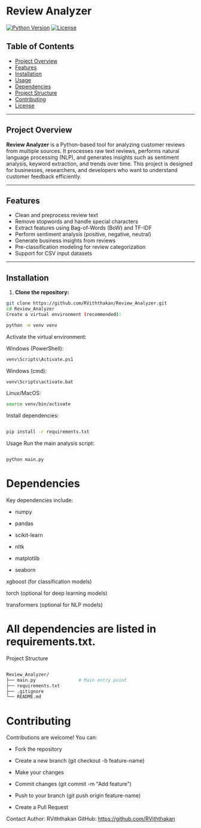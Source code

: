 # Review Analyzer

[![Python Version](https://img.shields.io/badge/python-3.12-blue)](https://www.python.org/)
[![License](https://img.shields.io/badge/license-MIT-green)](LICENSE)

## Table of Contents
- [Project Overview](#project-overview)
- [Features](#features)
- [Installation](#installation)
- [Usage](#usage)
- [Dependencies](#dependencies)
- [Project Structure](#project-structure)
- [Contributing](#contributing)
- [License](#license)

---

## Project Overview
**Review Analyzer** is a Python-based tool for analyzing customer reviews from multiple sources. It processes raw text reviews, performs natural language processing (NLP), and generates insights such as sentiment analysis, keyword extraction, and trends over time. This project is designed for businesses, researchers, and developers who want to understand customer feedback efficiently.

---

## Features
- Clean and preprocess review text
- Remove stopwords and handle special characters
- Extract features using Bag-of-Words (BoW) and TF-IDF
- Perform sentiment analysis (positive, negative, neutral)
- Generate business insights from reviews
- Pre-classification modeling for review categorization
- Support for CSV input datasets

---

## Installation

1. **Clone the repository:**
```bash
git clone https://github.com/RViththakan/Review_Analyzer.git
cd Review_Analyzer
Create a virtual environment (recommended):
```
```bash
python -m venv venv
```
Activate the virtual environment:

Windows (PowerShell):

```bash
venv\Scripts\Activate.ps1
```
Windows (cmd):

```bash
venv\Scripts\activate.bat
```
Linux/MacOS:

```bash
source venv/bin/activate
```
Install dependencies:

```bash

pip install -r requirements.txt
```
Usage
Run the main analysis script:
```bash

python main.py
```


# Dependencies

Key dependencies include:

- numpy

- pandas

- scikit-learn

- nltk

- matplotlib

- seaborn

xgboost (for classification models)

torch (optional for deep learning models)

transformers (optional for NLP models)

# All dependencies are listed in requirements.txt.

Project Structure
```bash

Review_Analyzer/
├── main.py                # Main entry point
├── requirements.txt
├── .gitignore
└── README.md
```
# Contributing
Contributions are welcome! You can:

- Fork the repository

- Create a new branch (git checkout -b feature-name)

- Make your changes

- Commit changes (git commit -m "Add feature")

- Push to your branch (git push origin feature-name)

- Create a Pull Request

Contact
Author: RViththakan
GitHub: https://github.com/RViththakan

